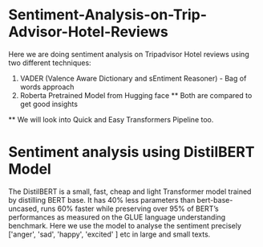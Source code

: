 # Sentiment-Analysis-on-Trip-Advisor-Hotel-Reviews

 Here we are doing sentiment analysis on Tripadvisor Hotel reviews using two different techniques:
1) VADER (Valence Aware Dictionary and sEntiment Reasoner) - Bag of words approach
2) Roberta Pretrained Model from Hugging face
** Both are compared to get good insights

** We will look into Quick and Easy Transformers Pipeline too.

# Sentiment analysis using DistilBERT Model

The DistilBERT is a small, fast, cheap and light Transformer model trained by distilling BERT base. It has 40% less parameters than bert-base-uncased, runs 60% faster while preserving over 95% of BERT’s performances as measured on the GLUE language understanding benchmark.
Here we use the model to analyse the sentiment precisely ['anger', 'sad', 'happy', 'excited' ] etc in large and small texts. 
